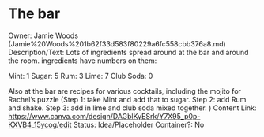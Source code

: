 # The bar

Owner: Jamie Woods (Jamie%20Woods%201b62f33d583f80229a6fc558cbb376a8.md)
Description/Text: Lots of ingredients spread around at the bar and around the room. ingredients have numbers on them:

Mint: 1
Sugar: 5
Rum: 3
Lime: 7
Club Soda: 0

Also at the bar are recipes for various cocktails, including the mojito for Rachel’s puzzle (Step 1: take Mint and add that to sugar. Step 2: add Rum and shake. Step 3: add in lime and club soda mixed together. )
Content Link: https://www.canva.com/design/DAGblKyESrk/Y7X95_p0p-KXVB4_15ycog/edit
Status: Idea/Placeholder
Container?: No